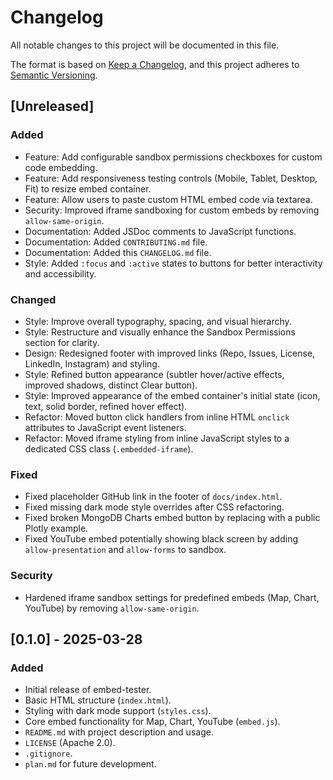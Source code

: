 # Changelog
All notable changes to this project will be documented in this file.

The format is based on [Keep a Changelog](https://keepachangelog.com/en/1.0.0/),
and this project adheres to [Semantic Versioning](https://semver.org/spec/v2.0.0.html).

## [Unreleased]

### Added
- Feature: Add configurable sandbox permissions checkboxes for custom code embedding.
- Feature: Add responsiveness testing controls (Mobile, Tablet, Desktop, Fit) to resize embed container.
- Feature: Allow users to paste custom HTML embed code via textarea.
- Security: Improved iframe sandboxing for custom embeds by removing `allow-same-origin`.
- Documentation: Added JSDoc comments to JavaScript functions.
- Documentation: Added `CONTRIBUTING.md` file.
- Documentation: Added this `CHANGELOG.md` file.
- Style: Added `:focus` and `:active` states to buttons for better interactivity and accessibility.

### Changed
- Style: Improve overall typography, spacing, and visual hierarchy.
- Style: Restructure and visually enhance the Sandbox Permissions section for clarity.
- Design: Redesigned footer with improved links (Repo, Issues, License, LinkedIn, Instagram) and styling.
- Style: Refined button appearance (subtler hover/active effects, improved shadows, distinct Clear button).
- Style: Improved appearance of the embed container's initial state (icon, text, solid border, refined hover effect).
- Refactor: Moved button click handlers from inline HTML `onclick` attributes to JavaScript event listeners.
- Refactor: Moved iframe styling from inline JavaScript styles to a dedicated CSS class (`.embedded-iframe`).

### Fixed
- Fixed placeholder GitHub link in the footer of `docs/index.html`.
- Fixed missing dark mode style overrides after CSS refactoring.
- Fixed broken MongoDB Charts embed button by replacing with a public Plotly example.
- Fixed YouTube embed potentially showing black screen by adding `allow-presentation` and `allow-forms` to sandbox.

### Security
- Hardened iframe sandbox settings for predefined embeds (Map, Chart, YouTube) by removing `allow-same-origin`.

## [0.1.0] - 2025-03-28
### Added
- Initial release of embed-tester.
- Basic HTML structure (`index.html`).
- Styling with dark mode support (`styles.css`).
- Core embed functionality for Map, Chart, YouTube (`embed.js`).
- `README.md` with project description and usage.
- `LICENSE` (Apache 2.0).
- `.gitignore`.
- `plan.md` for future development. 